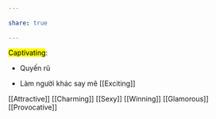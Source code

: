 ---  
share: true  
---  
<mark class="hltr-pink-lace">Captivating</mark>:  
- Quyến rũ  
- Làm người khác say mê [[Exciting]]  
[[Attractive]] [[Charming]] [[Sexy]] [[Winning]] [[Glamorous]] [[Provocative]]